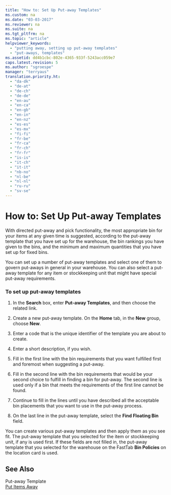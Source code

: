 ```yaml
---
title: "How to: Set Up Put-away Templates"
ms.custom: na
ms.date: "03-03-2017"
ms.reviewer: na
ms.suite: na
ms.tgt_pltfrm: na
ms.topic: "article"
helpviewer_keywords: 
  - "putting away, setting up put-away templates"
  - "put-aways, templates"
ms.assetid: dd4b1cbc-802e-4365-933f-5243acc059e7
caps.latest.revision: 5
ms.author: "sgroespe"
manager: "terryaus"
translation.priority.ht: 
  - "da-dk"
  - "de-at"
  - "de-ch"
  - "de-de"
  - "en-au"
  - "en-ca"
  - "en-gb"
  - "en-in"
  - "en-nz"
  - "es-es"
  - "es-mx"
  - "fi-fi"
  - "fr-be"
  - "fr-ca"
  - "fr-ch"
  - "fr-fr"
  - "is-is"
  - "it-ch"
  - "it-it"
  - "nb-no"
  - "nl-be"
  - "nl-nl"
  - "ru-ru"
  - "sv-se"
---
```

# How to: Set Up Put-away Templates
With directed put\-away and pick functionality, the most appropriate bin for your items at any given time is suggested, according to the put\-away template that you have set up for the warehouse, the bin rankings you have given to the bins, and the minimum and maximum quantities that you have set up for fixed bins.  
  
 You can set up a number of put\-away templates and select one of them to govern put\-aways in general in your warehouse. You can also select a put\-away template for any item or stockkeeping unit that might have special put\-away requirements.  
  
### To set up put\-away templates  
  
1.  In the **Search** box, enter **Put\-away Templates**, and then choose the related link.  
  
2.  Create a new put\-away template. On the **Home** tab, in the **New** group, choose **New**.  
  
3.  Enter a code that is the unique identifier of the template you are about to create.  
  
4.  Enter a short description, if you wish.  
  
5.  Fill in the first line with the bin requirements that you want fulfilled first and foremost when suggesting a put\-away.  
  
6.  Fill in the second line with the bin requirements that would be your second choice to fulfill in finding a bin for put\-away. The second line is used only if a bin that meets the requirements of the first line cannot be found.  
  
7.  Continue to fill in the lines until you have described all the acceptable bin placements that you want to use in the put\-away process.  
  
8.  On the last line in the put\-away template, select the **Find Floating Bin** field.  
  
 You can create various put\-away templates and then apply them as you see fit. The put\-away template that you selected for the item or stockkeeping unit, if any is used first. If these fields are not filled in, the put\-away template that you selected for the warehouse on the FastTab **Bin Policies** on the location card is used.  
  
## See Also  
 Put\-away Template   
 [Put Items Away](../WarehouseActivities/put-items-away.md)